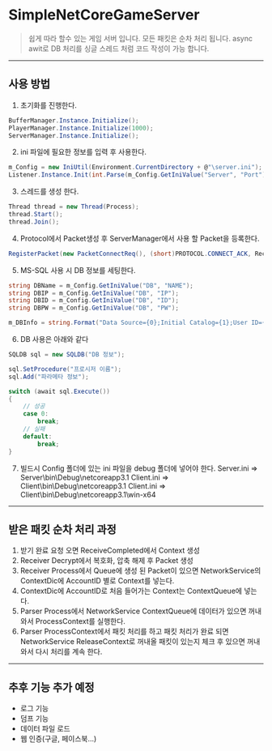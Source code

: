 # SimpleNetCoreGameServer

> 쉽게 따라 할수 있는 게임 서버 입니다.
> 모든 패킷은 순차 처리 됩니다.
> async awit로 DB 처리를 싱글 스레드 처럼 코드 작성이 가능 합니다.

------------

## 사용 방법

1. 초기화를 진행한다.
```C#
BufferManager.Instance.Initialize();
PlayerManager.Instance.Initialize(1000);
ServerManager.Instance.Initialize();
```

2. ini 파일에 필요한 정보를 입력 후 사용한다.
```C#
m_Config = new IniUtil(Environment.CurrentDirectory + @"\server.ini");
Listener.Instance.Init(int.Parse(m_Config.GetIniValue("Server", "Port")));
```

3. 스레드를 생성 한다.
```C#
Thread thread = new Thread(Process);
thread.Start();
thread.Join();
```

4. Protocol에서 Packet생성 후  ServerManager에서 사용 할 Packet을 등록한다.
```C#
RegisterPacket(new PacketConnectReq(), (short)PROTOCOL.CONNECT_ACK, RecvConnectReq);
```

5. MS-SQL 사용 시 DB 정보를 세팅한다.
```C#
string DBName = m_Config.GetIniValue("DB", "NAME");
string DBIP = m_Config.GetIniValue("DB", "IP");
string DBID = m_Config.GetIniValue("DB", "ID");
string DBPW = m_Config.GetIniValue("DB", "PW");

m_DBInfo = string.Format("Data Source={0};Initial Catalog={1};User ID={2};Password={3};", DBIP, DBName, DBID, DBPW);
```

6. DB 사용은 아래와 같다
```C#
SQLDB sql = new SQLDB("DB 정보");

sql.SetProcedure("프로시저 이름");
sql.Add("파라메타 정보");

switch (await sql.Execute())
{
	// 성공
	case 0:
		break;
	// 실패
	default:
		break;
}
```

7. 빌드시 Config 폴더에 있는 ini 파일을 debug 폴더에 넣어야 한다.
Server.ini => Server\bin\Debug\netcoreapp3.1
Client.ini => Client\bin\Debug\netcoreapp3.1
Client.ini => Client\bin\Debug\netcoreapp3.1\win-x64

------------

## 받은 패킷 순차 처리 과정

1. 받기 완료 요청 오면 ReceiveCompleted에서 Context 생성
2. Receiver Decrypt에서 복호화, 압축 해제 후 Packet 생성
3. Receiver Process에서 Queue에 생성 된 Packet이 있으면 NetworkService의 ContextDic에 AccountID 별로 Context를 넣는다.
4. ContextDic에 AccountID로 처음 들어가는 Context는 ContextQueue에 넣는다.
5. Parser Process에서 NetworkService ContextQueue에 데이터가 있으면 꺼내와서 ProcessContext를 실행한다.
6. Parser ProcessContext에서 패킷 처리를 하고 패킷 처리가 완료 되면 NetworkService ReleaseContext로 꺼내올 패킷이 있는지 체크 후 있으면 꺼내와서 다시 처리를 계속 한다.

------------

## 추후 기능 추가 예정
+ 로그 기능
+ 덤프 기능
+ 데이터 파일 로드
+ 웹 인증(구글, 페이스북...)
